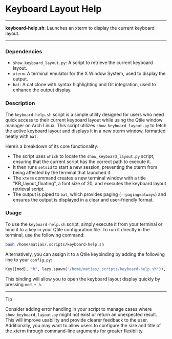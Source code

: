 # Keyboard Layout Help

---

**keyboard-help.sh**: Launches an xterm to display the current keyboard layout.

---

### Dependencies

- `show_keyboard_layout.py`: A script to retrieve the current keyboard layout.
- `xterm`: A terminal emulator for the X Window System, used to display the output.
- `bat`: A cat clone with syntax highlighting and Git integration, used to enhance the output display.

### Description

The `keyboard-help.sh` script is a simple utility designed for users who need quick access to their current keyboard layout while using the Qtile window manager on Arch Linux. This script utilizes `show_keyboard_layout.py` to fetch the active keyboard layout and displays it in a new xterm window, formatted neatly with `bat`.

Here’s a breakdown of its core functionality:

- The script uses `which` to locate the `show_keyboard_layout.py` script, ensuring that the current script has the correct path to execute it.
- It then runs `setsid` to start a new session, preventing the xterm from being affected by the terminal that launched it.
- The `xterm` command creates a new terminal window with a title "KB_layout_floating", a font size of 20, and executes the keyboard layout retrieval script. 
- The output is piped to `bat`, which provides paging (`--paging=always`) and ensures the output is displayed in a clear and user-friendly format.

### Usage

To use the `keyboard-help.sh` script, simply execute it from your terminal or bind it to a key in your Qtile configuration file. To run it directly in the terminal, use the following command:

```bash
bash /home/matias/.scripts/keyboard-help.sh
```

Alternatively, you can assign it to a Qtile keybinding by adding the following line to your `config.py`:

```python
Key([mod], "h", lazy.spawn("/home/matias/.scripts/keyboard-help.sh")),
```

This binding will allow you to open the keyboard layout display quickly by pressing `mod + h`.

---

> [!TIP]  
> Consider adding error handling in your script to manage cases where `show_keyboard_layout.py` might not exist or return an unexpected result. This will improve usability and provide clearer feedback to the user. Additionally, you may want to allow users to configure the size and title of the xterm through command-line arguments for greater flexibility.